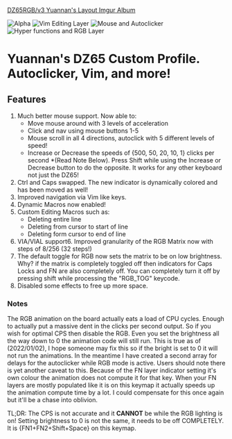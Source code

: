 [DZ65RGB/v3 Yuannan's Layout Imgur Album](https://imgur.com/a/BI2RjgE)

![Alpha](https://i.imgur.com/ikqvrtF.png)
![Vim Editing Layer](https://i.imgur.com/Zm6Tf6p.png)
![Mouse and Autoclicker](https://i.imgur.com/hoBvSRR.png)
![Hyper functions and RGB Layer](https://i.imgur.com/QWmWaWY.png)

# Yuannan's DZ65 Custom Profile. Autoclicker, Vim, and more!

## Features

1. Much better mouse support. Now able to:
	- Move mouse around with 3 levels of acceleration
	- Click and nav using mouse buttons 1-5
	- Mouse scroll in all 4 directions, autoclick with 5 different levels of speed!
	- Increase or Decrease the speeds of {500, 50, 20, 10, 1} clicks per second \*(Read Note Below). Press Shift while using the Increase or Decrease button to do the opposite. It works for any other keyboard not just the DZ65!
2. Ctrl and Caps swapped. The new indicator is dynamically colored and has been moved as well!
3. Improved navigation via Vim like keys.
4. Dynamic Macros now enabled!
5. Custom Editing Macros such as:
	- Deleting entire line
	- Deleting from cursor to start of line
	- Deleting form cursor to end of line
6. VIA/VIAL support6. Improved granularity of the RGB Matrix now with steps of 8/256 (32 steps!)
7. The default toggle for RGB now sets the matrix to be on low brightness. Why? if the matrix is completely toggled off then indicators for Caps Locks and FN are also completely off. You can completely turn it off by pressing shift while processing the "RGB_TOG" keycode.
8. Disabled some effects to free up more space.

### Notes

The RGB animation on the board actually eats a load of CPU cycles. Enough to actually put a massive dent in the clicks per second output. So if you wish for optimal CPS then disable the RGB. Even you set the brightness all the way down to 0 the animation code will still run. This is true as of (2022/01/02), I hope someone may fix this so if the bright is set to 0 it will not run the animations. In the meantime I have created a second array for delays for the autoclicker while RGB mode is active. Users should note there is yet another caveat to this. Because of  the FN layer indicator setting it's own colour the animation does not compute it for that key. When your FN layers are mostly populated like it is on this keymap it actually speeds up the animation compute time by a lot. I could compensate for this once again but it'll be a chase into oblivion.

TL;DR: The CPS is not accurate and it **CANNOT** be while the RGB lighting is on! Setting brightness to 0 is not the same, it needs to be off COMPLETELY. It is {FN1+FN2+Shift+Space} on this keymap.